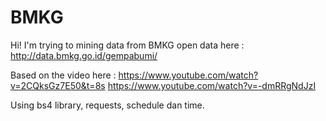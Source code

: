 # BMKG

Hi! I'm trying to mining data from BMKG open data here :
<a> http://data.bmkg.go.id/gempabumi/ </a>

Based on the video here :
https://www.youtube.com/watch?v=2CQksGz7E50&t=8s
https://www.youtube.com/watch?v=-dmRRgNdJzI

Using bs4 library, requests, schedule dan time.
